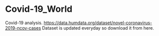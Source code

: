 # Covid-19_World
Covid-19 analysis.
https://data.humdata.org/dataset/novel-coronavirus-2019-ncov-cases
Dataset is updated everyday so download it from here.
